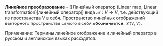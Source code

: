 **Линейное преобразование** - [[Линейный оператор (Linear map, Linear transformation)|линейный оператор]] вида $\mathcal A: V \rightarrow V$, т.е. действующий из пространства $V$ в себя. Пространство линейных отображений векторного пространства самого в себя **обозначается**: $\mathcal L(V, V)$.

Примечание:
Термины линейное отображение и линейный оператор в русском и английском языках расходятся.